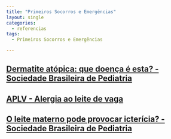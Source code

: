 ```yaml
---
title: "Primeiros Socorros e Emergências"
layout: single
categories:
  - referencias
tags:
  - Primeiros Socorros e Emergências

---
```

## [Dermatite atópica: que doença é esta? - Sociedade Brasileira de Pediatria](https://www.sbp.com.br/especiais/pediatria-para-familias/doencas/dermatite-atopica-que-doenca-e-esta/)

## [APLV - Alergia ao leite de vaga](https://www.alergiaaoleitedevaca.com.br/)

## [O leite materno pode provocar icterícia? - Sociedade Brasileira de Pediatria](https://www.sbp.com.br/especiais/pediatria-para-familias/nutricao/o-leite-materno-pode-provocar-ictericia/)